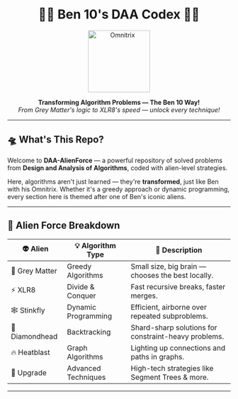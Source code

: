 <h1 align="center">
  💚🖤 Ben 10's DAA Codex 🖤💚
</h1>

<p align="center">
  <img src="https://www.pngkey.com/png/detail/577-5776006_t1-omnitrix-ben-10-omnitrix-png.png" alt="Omnitrix" width="140"/>
</p>

<p align="center">
  <b>Transforming Algorithm Problems — The Ben 10 Way!</b><br/>
  <i>From Grey Matter's logic to XLR8's speed — unlock every technique!</i>
</p>

---

## 🛸 What's This Repo?

Welcome to **DAA-AlienForce** — a powerful repository of solved problems from **Design and Analysis of Algorithms**, coded with alien-level strategies.

Here, algorithms aren't just learned — they're **transformed**, just like Ben with his Omnitrix. Whether it's a greedy approach or dynamic programming, every section here is themed after one of Ben's iconic aliens.

---

## 🧬 Alien Force Breakdown

| 👽 Alien | 💡 Algorithm Type       | 🌌 Description |
|---------|------------------------|----------------|
| 🧠 Grey Matter | Greedy Algorithms     | Small size, big brain — chooses the best locally. |
| ⚡ XLR8       | Divide & Conquer     | Fast recursive breaks, faster merges. |
| 🕸️ Stinkfly  | Dynamic Programming | Efficient, airborne over repeated subproblems. |
| 💎 Diamondhead | Backtracking         | Shard-sharp solutions for constraint-heavy problems. |
| 🔥 Heatblast | Graph Algorithms     | Lighting up connections and paths in graphs. |
| 🤖 Upgrade   | Advanced Techniques  | High-tech strategies like Segment Trees & more. |

---
